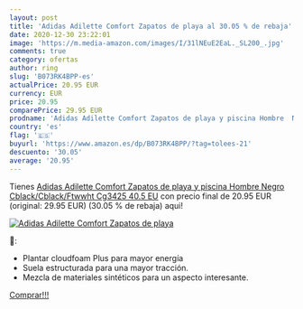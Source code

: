 ```yaml
---
layout: post
title: 'Adidas Adilette Comfort Zapatos de playa al 30.05 % de rebaja'
date: 2020-12-30 23:22:01
image: 'https://m.media-amazon.com/images/I/31lNEuE2EaL._SL200_.jpg'
comments: true
category: ofertas
author: ring
slug: 'B073RK4BPP-es'
actualPrice: 20.95 EUR
currency: EUR
price: 20.95
comparePrice: 29.95 EUR
prodname: 'Adidas Adilette Comfort Zapatos de playa y piscina Hombre  Negro  Cblack/Cblack/Ftwwht Cg3425   40.5 EU'
country: 'es'
flag: '🇪🇸'
buyurl: 'https://www.amazon.es/dp/B073RK4BPP/?tag=tolees-21'
descuento: '30.05'
average: '20.95'
---
```


Tienes [Adidas Adilette Comfort Zapatos de playa y piscina Hombre  Negro  Cblack/Cblack/Ftwwht Cg3425   40.5 EU](https://www.amazon.es/dp/B073RK4BPP/?tag=tolees-21) con precio final de  20.95 EUR (original: 29.95 EUR) (30.05 %  de rebaja) aqui!

[![Adidas Adilette Comfort Zapatos de playa](https://m.media-amazon.com/images/I/31lNEuE2EaL._SL200_.jpg)](https://www.amazon.es/dp/B073RK4BPP/?tag=tolees-21)

🔎:

- Plantar cloudfoam Plus para mayor energía
- Suela estructurada para una mayor tracción.
- Mezcla de materiales sintéticos para un aspecto interesante.

[Comprar!!!](https://www.amazon.es/dp/B073RK4BPP/?tag=tolees-21)
